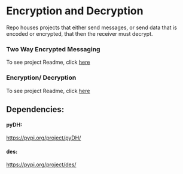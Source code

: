 # Encryption and Decryption

Repo houses projects that either send messages, or send data that is encoded or encrypted, that then the receiver must decrypt.

### Two Way Encrypted Messaging

To see project Readme, click [here](/two-way-encrypted-message/README.md)

### Encryption/ Decryption

To see project Readme, click [here](encryption-decryption/README.md)

## Dependencies:

#### pyDH:

https://pypi.org/project/pyDH/

#### des:

https://pypi.org/project/des/
